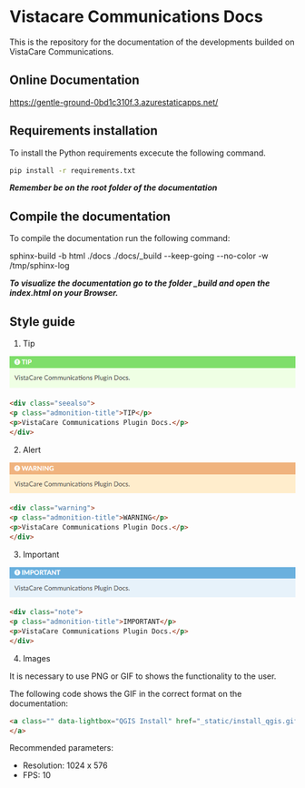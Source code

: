 # Vistacare Communications Docs

This is the repository for the documentation of the developments builded on VistaCare Communications.

## Online Documentation

https://gentle-ground-0bd1c310f.3.azurestaticapps.net/

## Requirements installation

To install the Python requirements excecute the following command.

```bash
pip install -r requirements.txt
```

***Remember be on the root folder of the documentation***

## Compile the documentation

To compile the documentation run the following command:

sphinx-build -b html ./docs ./docs/_build --keep-going --no-color -w /tmp/sphinx-log

***To visualize the documentation go to the folder _build and open the index.html on your Browser.***

## Style guide

1. Tip

![](docs/_static/tip.png)

```html
<div class="seealso">
<p class="admonition-title">TIP</p>
<p>VistaCare Communications Plugin Docs.</p>
</div>
```


2. Alert

![](docs/_static/warning.png)

```html
<div class="warning">
<p class="admonition-title">WARNING</p>
<p>VistaCare Communications Plugin Docs.</p>
</div>
```

3. Important

![](docs/_static/important.png)

 ```html
<div class="note">
<p class="admonition-title">IMPORTANT</p>
<p>VistaCare Communications Plugin Docs.</p>
</div>
```

4. Images

It is necessary to use PNG or GIF to shows the functionality to the user.

The following code shows the GIF in the correct format on the documentation:

```html
<a class="" data-lightbox="QGIS Install" href="_static/install_qgis.gif" title="QGIS Install" data-title="QGIS Install"><img src="_static/install_qgis.gif" class="align-center" width="800px" height="500px" alt="QGIS Install">
</a>
```

Recommended parameters:

* Resolution: 1024 x 576
* FPS: 10
